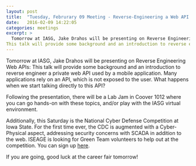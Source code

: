 ```yaml
---
layout: post
title:  "Tuesday, Februrary 09 Meeting - Reverse-Engineering a Web API Part 1: Tools, Techniques, and Background"
date:   2016-02-09 14:22:05
categories: meetings
excerpt: >
  Tomorrow at IASG, Jake Drahos will be presenting on Reverse Engineering Web APIs:
This talk will provide some background and an introduction to reverse engineer a private web API used by a mobile application. 
---
```

  Tomorrow at IASG, Jake Drahos will be presenting on Reverse Engineering Web APIs: This talk will provide some background and an introduction to reverse engineer a private web API used by a mobile application. Many applications rely on an API, which is not exposed to the user. What happens when we start talking directly to this API?

Following the presentation, there will be a Lab Jam in Coover 1012 where you can go hands-on with these topics, and/or play with the IASG virtual environment.

Additionally, this Saturday is the National Cyber Defense Competition at Iowa State. For the first time ever, the CDC is augmented with a Cyber-Physical aspect, addressing security concerns with SCADA in addition to the web. ISEAGE is looking for Green Team volunteers to help out at the competition. You can sign up [here](https://docs.google.com/forms/d/1ATftRcIRt7rQW_EFwc0sPnTZhsRp6q3k2Iqb6O0x9F8/viewform). 

If you are going, good luck at the career fair tomorrow!
